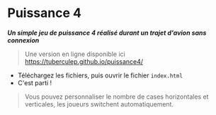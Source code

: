 # Puissance 4
***Un simple jeu de puissance 4 réalisé durant un trajet d'avion sans connexion***

> Une version en ligne disponible ici <a href="https://tuberculep.github.io/puissance4/">https://tuberculep.github.io/puissance4/</a>

- Téléchargez les fichiers, puis ouvrir le fichier `index.html`
- C'est parti !

> Vous pouvez personnaliser le nombre de cases horizontales et verticales, les joueurs switchent automatiquement.

